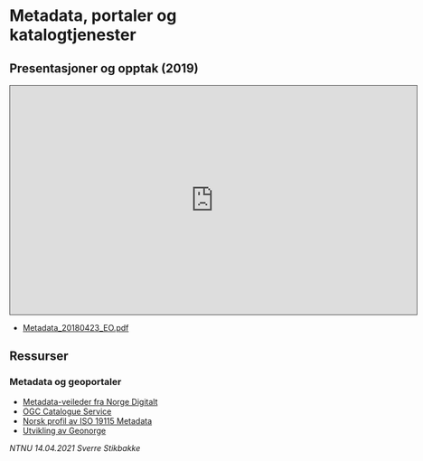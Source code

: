 # Metadata, portaler og katalogtjenester


## Presentasjoner og opptak (2019)

<iframe src="https://ntnu.cloud.panopto.eu/Panopto/Pages/Embed.aspx?id=4d0693ba-8236-4e8b-9f2c-ad0a008c3253&autoplay=false&offerviewer=true&showtitle=true&showbrand=false&start=0&interactivity=all" height="405" width="720" style="border: 1px solid #464646;" allowfullscreen allow="autoplay"></iframe>

- [Metadata_20180423_EO.pdf](docs/Metadata_20180423_EO.pdf)


## Ressurser

### Metadata og geoportaler

- [Metadata-veileder fra Norge Digitalt](https://www.geonorge.no/Geodataarbeid/Levere-kartdata/veiledere/)
- [OGC Catalogue Service](https://www.ogc.org/standards/cat)
- [Norsk profil av ISO 19115 Metadata](https://register.geonorge.no/register/versjoner/sosi-standarden/kartverket/metadata-norsk-profil-av-iso-19115)
- [Utvikling av Geonorge](https://www.geonorge.no/aktuelt/om-geonorge/Utvikling-av-geonorge/)

_NTNU 14.04.2021 Sverre Stikbakke_